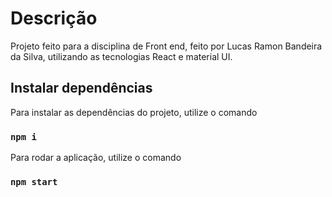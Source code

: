 # Descrição

Projeto feito para a disciplina de Front end, feito por Lucas Ramon Bandeira da Silva, utilizando as tecnologias React e material UI.

## Instalar dependências

Para instalar as dependências do projeto, utilize o comando
### `npm i`

Para rodar a aplicação, utilize o comando 

### `npm start`


